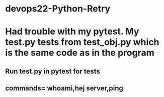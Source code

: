 # devops22-Python-Retry




# Had trouble with my pytest. My test.py tests from test_obj.py which is the same code as in the program
## Run test.py in pytest for tests
## commands= whoami,hej server,ping

